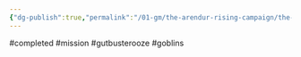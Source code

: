 ```yaml
---
{"dg-publish":true,"permalink":"/01-gm/the-arendur-rising-campaign/the-shadow-company/bible/player-vault/missions/completed-mission-gutbuster-ooze/","title":"Completed mission - Gutbuster Ooze"}
---
```


#completed #mission #gutbusterooze #goblins

